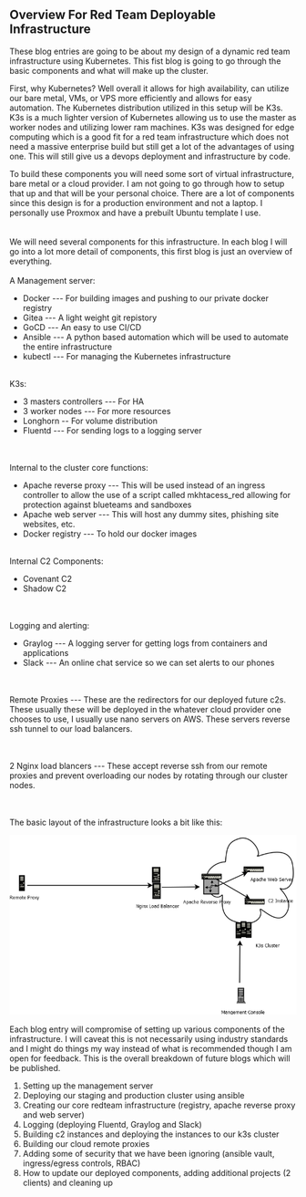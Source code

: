 ## **Overview For Red Team Deployable Infrastructure**

These blog entries are going to be about my design of a dynamic red team infrastructure using Kubernetes.  This fist blog is going to go through the basic components and what will make up the cluster.   

First, why Kubernetes?  Well overall it allows for high availability, can utilize our bare metal, VMs, or VPS more efficiently and allows for easy automation.  The Kubernetes distribution utilized in this setup will be K3s.  K3s is a much lighter version of Kubernetes allowing us to use the master as worker nodes and utilizing lower ram machines.  K3s was designed for edge computing which is a good fit for a red team infrastructure which does not need a massive enterprise build but still get a lot of the advantages of using one.  This will still give us a devops deployment and infrastructure by code.  

To build these components you will need some sort of virtual infrastructure, bare metal or a cloud provider.  I am not going to go through how to setup that up and that will be your personal choice.  There are a lot of components since this design is for a production environment and not a laptop.  I personally use Proxmox and have a prebuilt Ubuntu template I use.  
<br/><br/>
We will need several components for this infrastructure.   In each blog I will go into a lot more detail of components, this first blog is just an overview of everything. 
<br/><br/>
A Management server:
- Docker --- For building images and pushing to our private docker registry
- Gitea --- A light weight git repistory
- GoCD --- An easy to use CI/CD
- Ansible --- A python based automation which will be used to automate the entire infrastructure 
- kubectl --- For managing the Kubernetes infrastructure
<br/><br/>

K3s:
- 3 masters controllers --- For HA
- 3 worker nodes --- For more resources
- Longhorn -- For volume distribution 
- Fluentd --- For sending logs to a logging server

<br/><br/>
Internal to the cluster core functions:
- Apache reverse proxy --- This will be used instead of an ingress controller to allow the use of a script called mkhtacess_red allowing for protection against blueteams and sandboxes
- Apache web server --- This will host any dummy sites, phishing site websites, etc.
- Docker registry --- To hold our docker images
<br/><br/>

Internal C2 Components:
  - Covenant C2
  - Shadow C2
  
<br/><br/>
Logging and alerting:
- Graylog --- A logging server for getting logs from containers and applications
- Slack --- An online chat service so we can set alerts to our phones

<br/><br/>
Remote Proxies --- These are the redirectors for our deployed future c2s.  These usually these will be deployed in the whatever cloud provider one chooses to use, I usually use nano servers on AWS. These servers reverse ssh tunnel to our load balancers.

<br/><br/>
2 Nginx load blancers --- These accept reverse ssh from our remote proxies and prevent overloading our nodes by rotating through our cluster nodes.

<br/><br/>
The basic layout of the infrastructure looks a bit like this:


![basicdiagram](../images/basicdiagram.png)


Each blog entry will compromise of setting up various components of the infrastructure.  I will caveat this is not necessarily using industry standards and I might do things my way instead of what is recommended though I am open for feedback.  This is the overall breakdown of future blogs which will be published.  
  
1. Setting up the management server
2. Deploying our staging and production cluster using ansible
3. Creating our core redteam infrastructure (registry, apache reverse proxy and web server)
4. Logging (deploying Fluentd, Graylog and Slack)
5. Building c2 instances and deploying the instances to our k3s cluster
6. Building our cloud remote proxies
7. Adding some of security that we have been ignoring (ansible vault, ingress/egress controls, RBAC)
8. How to update our deployed components, adding additional projects (2 clients) and cleaning up

